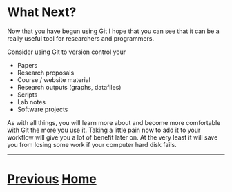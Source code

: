 ---
---

# What Next?

Now that you have begun using Git I hope that you can see
that it can be a really useful tool for researchers and programmers.

Consider using Git to version control your

* Papers
* Research proposals
* Course / website material
* Research outputs (graphs, datafiles)
* Scripts
* Lab notes
* Software projects

As with all things, you will learn more about and become more comfortable
with Git the more you use it. Taking a little pain now to add it to
your workflow will give you a lot of benefit later on. 
At the very least it
will save you from losing some work if your computer hard disk fails.

***

# [Previous](../pull) [Home](../README)

